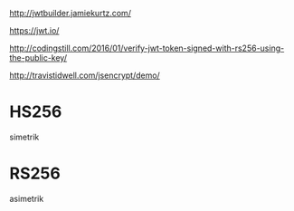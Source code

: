 http://jwtbuilder.jamiekurtz.com/

https://jwt.io/

http://codingstill.com/2016/01/verify-jwt-token-signed-with-rs256-using-the-public-key/

http://travistidwell.com/jsencrypt/demo/


# HS256
simetrik

# RS256
asimetrik
